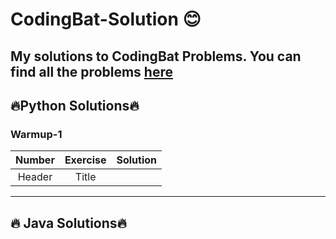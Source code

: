 # CodingBat-Solution 😊
My solutions to CodingBat Problems. You can find all the problems [here](https://codingbat.com/java)
---
## 🔥Python Solutions🔥
### Warmup-1
|**Number**| **Exercise** | **Solution** 
| :-----------: | :-----------: | :-----------: | 
| Header | Title | 

---
## 🔥 Java Solutions🔥